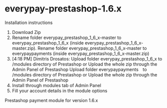 everypay-prestashop-1.6.x
=========================

Installation instructions

1. Download Zip
2. Rename folder everypay_prestashop_1_6_x-master to everypay_prestashop_1_6_x (inside everypay_prestashop_1_6_x-master.zip). Rename folder everypay_prestashop_1_6_x-master to everypaypayments (inside everypay_prestashop_1_6_x-master.zip)
3. [4:18 PM] Dimitris Drosatos: Upload folder everypay_prestashop_1_6_x to /modules directory of Prestashop or Upload the whole zip through the Admin Panel of Prestashop
Upload folder everypaypayments  to /modules directory of Prestashop or Upload the whole zip through the Admin Panel of Prestashop
4. Install through modules tab of Admin Panel
5. Fill your account details in the module options

Prestashop payment module for version 1.6.x
